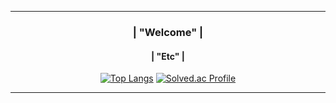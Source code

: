 <div align = center>  
              
---   
   
### | "Welcome" |                    
#### | "Etc" | 
[![Top Langs](https://github-readme-stats.vercel.app/api/top-langs/?username=momomomoon&layout=compact)](https://github.com/anuraghazra/github-readme-stats) [![Solved.ac Profile](http://mazassumnida.wtf/api/v2/generate_badge?boj=ansdj1908)](https://solved.ac/ansdj1908/)
 
     
---
</div>
 
    
  
 
